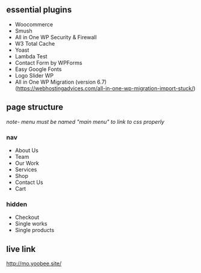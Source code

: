 ## essential plugins

* Woocommerce
* Smush
* All in One WP Security & Firewall
* W3 Total Cache
* Yoast
* Lambda Test
* Contact Form by WPForms
* Easy Google Fonts
* Logo Slider WP
* All in One WP Migration (version 6.7)
(https://webhostingadvices.com/all-in-one-wp-migration-import-stuck/)

## page structure
*note- menu must be named "main menu" to link to css properly*
### nav
* About Us
* Team
* Our Work
* Services
* Shop
* Contact Us
* Cart

### hidden
* Checkout
* Single works
* Single products

## live link
http://mo.yoobee.site/
